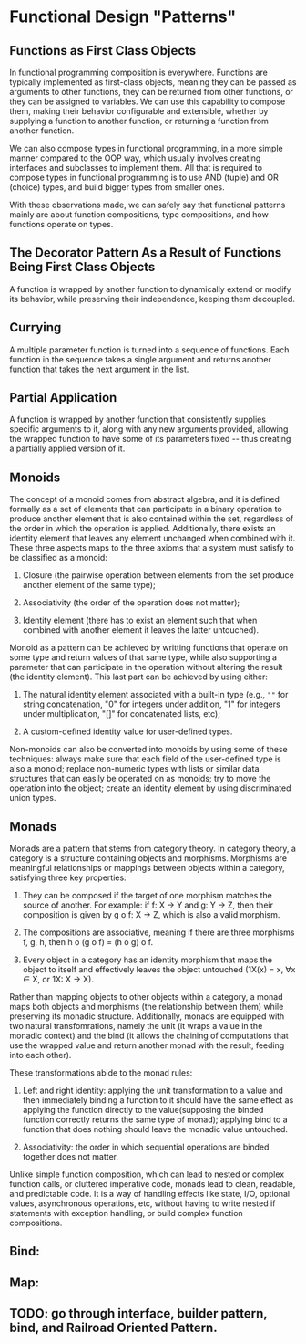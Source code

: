 # Functional Design "Patterns"

## Functions as First Class Objects

In functional programming composition is everywhere. Functions are typically implemented as first-class objects, meaning they can be passed as arguments to other functions, they can be returned from other functions, or they can be assigned to variables. We can use this capability to compose them, making their behavior configurable and extensible, whether by supplying a function to another function, or returning a function from another function.

We can also compose types in functional programming, in a more simple manner compared to the OOP way, which usually involves creating interfaces and subclasses to implement them. All that is required to compose types in functional programming is to use AND (tuple) and OR (choice) types, and build bigger types from smaller ones.

With these observations made, we can safely say that functional patterns mainly are about function compositions, type compositions, and how functions operate on types.

## The Decorator Pattern As a Result of Functions Being First Class Objects

A function is wrapped by another function to dynamically extend or modify its behavior, while preserving their independence, keeping them decoupled.

## Currying

A multiple parameter function is turned into a sequence of functions. Each function in the sequence takes a single argument and returns another function that takes the next argument in the list.

## Partial Application

A function is wrapped by another function that consistently supplies specific arguments to it, along with any new arguments provided, allowing the wrapped function to have some of its parameters fixed -- thus creating a partially applied version of it.

## Monoids

The concept of a monoid comes from abstract algebra, and it is defined formally as a set of elements that can participate in a binary operation to produce another element that is also contained within the set, regardless of the order in which the operation is applied. Additionally, there exists an identity element that leaves any element unchanged when combined with it. These three aspects maps to the three axioms that a system must satisfy to be classified as a monoid:

1. Closure (the pairwise operation between elements from the set produce another element of the same type);
    
2. Associativity (the order of the operation does not matter);

3. Identity element (there has to exist an element such that when combined with another element it leaves the latter untouched).

Monoid as a pattern can be achieved by writting functions that operate on some type and return values of that same type, while also supporting a parameter that can participate in the operation without altering the result (the identity element). This last part can be achieved by using either:

1. The natural identity element associated with a built-in type (e.g., `""` for string concatenation, "0" for integers under addition, "1" for integers under multiplication, "[]" for concatenated lists, etc);

2. A custom-defined identity value for user-defined types.

Non-monoids can also be converted into monoids by using some of these techniques: always make sure that each field of the user-defined type is also a monoid; replace non-numeric types with lists or similar data structures that can easily be operated on as monoids; try to move the operation into the object; create an identity element by using discriminated union types.

## Monads

Monads are a pattern that stems from category theory. In category theory, a category is a structure containing objects and morphisms. Morphisms are meaningful relationships or mappings between objects within a category, satisfying three key properties:

1. They can be composed if the target of one morphism matches the source of another. For example: if f: X -> Y and g: Y -> Z, then their composition is given by g o f: X -> Z, which is also a valid morphism.

2. The compositions are associative, meaning if there are three morphisms f, g, h, then h o (g o f) = (h o g) o f.

3. Every object in a category has an identity morphism that maps the object to itself and effectively leaves the object untouched (1X(x) = x, ∀x ∈ X, or  1X: X -> X).

Rather than mapping objects to other objects within a category, a monad maps both objects and morphisms (the relationship between them) while preserving its monadic structure. Additionally, monads are equipped with two natural transfomrations, namely the unit (it wraps a value in the monadic context) and the bind (it allows the chaining of computations that use the wrapped value and return another monad with the result, feeding into each other).

These transformations abide to the monad rules:

1. Left and right identity: applying the unit transformation to a value and then immediately binding a function to it should have the same effect as applying the function directly to the value(supposing the binded function correctly returns the same type of monad); applying bind to a function that does nothing should leave the monadic value untouched.

2. Associativity: the order in which sequential operations are binded together does not matter.

Unlike simple function composition, which can lead to nested or complex function calls, or cluttered imperative code, monads lead to clean, readable, and predictable code. It is a way of handling effects like state, I/O, optional values, asynchronous operations, etc, without having to write nested if statements with exception handling, or build complex function compositions.

## Bind: 

## Map:

## TODO: **go through interface, builder pattern, bind, and Railroad Oriented Pattern**. 
